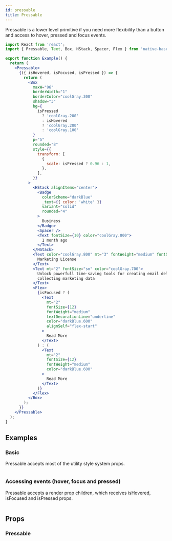 ```yaml
---
id: pressable
title: Pressable
---
```


Pressable is a lower level primitive if you need more flexibility than a button and access to hover, pressed and focus events.

```jsx isShowcase
import React from 'react';
import { Pressable, Text, Box, HStack, Spacer, Flex } from 'native-base';

export function Example() {
  return (
    <Pressable>
      {({ isHovered, isFocused, isPressed }) => {
        return (
          <Box
            maxW="96"
            borderWidth="1"
            borderColor="coolGray.300"
            shadow="3"
            bg={
              isPressed
                ? 'coolGray.200'
                : isHovered
                ? 'coolGray.200'
                : 'coolGray.100'
            }
            p="5"
            rounded="8"
            style={{
              transform: [
                {
                  scale: isPressed ? 0.96 : 1,
                },
              ],
            }}
          >
            <HStack alignItems="center">
              <Badge
                colorScheme="darkBlue"
                _text={{ color: 'white' }}
                variant="solid"
                rounded="4"
              >
                Business
              </Badge>
              <Spacer />
              <Text fontSize={10} color="coolGray.800">
                1 month ago
              </Text>
            </HStack>
            <Text color="coolGray.800" mt="3" fontWeight="medium" fontSize="xl">
              Marketing License
            </Text>
            <Text mt="2" fontSize="sm" color="coolGray.700">
              Unlock powerfull time-saving tools for creating email delivery and
              collecting marketing data
            </Text>
            <Flex>
              {isFocused ? (
                <Text
                  mt="2"
                  fontSize={12}
                  fontWeight="medium"
                  textDecorationLine="underline"
                  color="darkBlue.600"
                  alignSelf="flex-start"
                >
                  Read More
                </Text>
              ) : (
                <Text
                  mt="2"
                  fontSize={12}
                  fontWeight="medium"
                  color="darkBlue.600"
                >
                  Read More
                </Text>
              )}
            </Flex>
          </Box>
        );
      }}
    </Pressable>
  );
}
```

## Examples

### Basic

Pressable accepts most of the utility style system props.

```ComponentSnackPlayer path=components,primitives,Pressable,Basic.tsx

```

### Accessing events (hover, focus and pressed)

Pressable accepts a render prop children, which receives isHovered, isFocused and isPressed props.

```ComponentSnackPlayer path=components,primitives,Pressable,Events.tsx

```

## Props

### Pressable

```ComponentPropTable path=primitives,Pressable,Pressable.tsx showStylingProps=true

```

